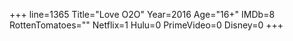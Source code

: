 +++
line=1365
Title="Love O2O"
Year=2016
Age="16+"
IMDb=8
RottenTomatoes=""
Netflix=1
Hulu=0
PrimeVideo=0
Disney=0
+++

